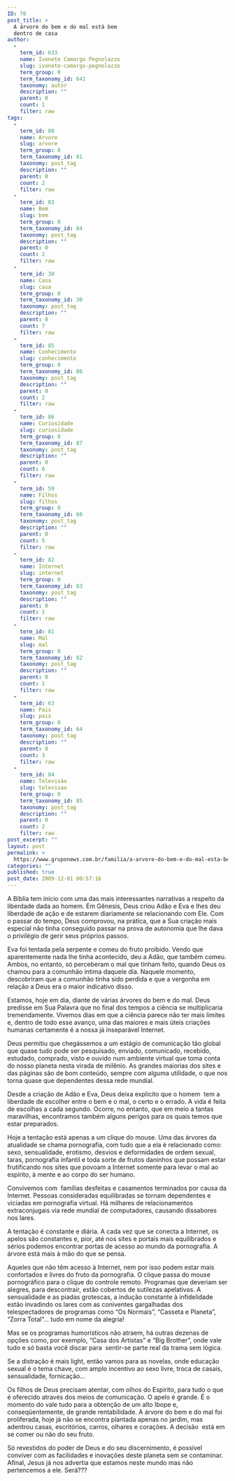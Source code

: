 ```yaml
---
ID: 70
post_title: >
  A árvore do bem e do mal está bem
  dentro de casa
author:
  - 
    term_id: 633
    name: Ivonete Camargo Pegnolazzo
    slug: ivonete-camargo-pegnolazzo
    term_group: 0
    term_taxonomy_id: 641
    taxonomy: autor
    description: ""
    parent: 0
    count: 1
    filter: raw
tags:
  - 
    term_id: 80
    name: Arvore
    slug: arvore
    term_group: 0
    term_taxonomy_id: 81
    taxonomy: post_tag
    description: ""
    parent: 0
    count: 2
    filter: raw
  - 
    term_id: 83
    name: Bem
    slug: bem
    term_group: 0
    term_taxonomy_id: 84
    taxonomy: post_tag
    description: ""
    parent: 0
    count: 2
    filter: raw
  - 
    term_id: 30
    name: Casa
    slug: casa
    term_group: 0
    term_taxonomy_id: 30
    taxonomy: post_tag
    description: ""
    parent: 0
    count: 7
    filter: raw
  - 
    term_id: 85
    name: Conhecimento
    slug: conhecimento
    term_group: 0
    term_taxonomy_id: 86
    taxonomy: post_tag
    description: ""
    parent: 0
    count: 2
    filter: raw
  - 
    term_id: 86
    name: Curiosidade
    slug: curiosidade
    term_group: 0
    term_taxonomy_id: 87
    taxonomy: post_tag
    description: ""
    parent: 0
    count: 6
    filter: raw
  - 
    term_id: 59
    name: Filhos
    slug: filhos
    term_group: 0
    term_taxonomy_id: 60
    taxonomy: post_tag
    description: ""
    parent: 0
    count: 5
    filter: raw
  - 
    term_id: 82
    name: Internet
    slug: internet
    term_group: 0
    term_taxonomy_id: 83
    taxonomy: post_tag
    description: ""
    parent: 0
    count: 1
    filter: raw
  - 
    term_id: 81
    name: Mal
    slug: mal
    term_group: 0
    term_taxonomy_id: 82
    taxonomy: post_tag
    description: ""
    parent: 0
    count: 1
    filter: raw
  - 
    term_id: 63
    name: Pais
    slug: pais
    term_group: 0
    term_taxonomy_id: 64
    taxonomy: post_tag
    description: ""
    parent: 0
    count: 3
    filter: raw
  - 
    term_id: 84
    name: Televisão
    slug: televisao
    term_group: 0
    term_taxonomy_id: 85
    taxonomy: post_tag
    description: ""
    parent: 0
    count: 2
    filter: raw
post_excerpt: ""
layout: post
permalink: >
  https://www.gruponews.com.br/familia/a-arvore-do-bem-e-do-mal-esta-bem-dentro-de-casa
categories: ""
published: true
post_date: 2009-12-01 00:57:16
---
```

A Bíblia tem início com uma das mais interessantes narrativas a respeito da liberdade dada ao homem. Em Gênesis, Deus criou Adão e Eva e lhes deu liberdade de ação e de estarem diariamente se relacionando com Ele. Com o passar do tempo, Deus comprovou, na prática, que a Sua criação mais especial não tinha conseguido passar na prova de autonomia que lhe dava o privilégio de gerir seus próprios passos.

Eva foi tentada pela serpente e comeu do fruto proibido. Vendo que aparentemente nada lhe tinha acontecido, deu a Adão, que também comeu. Ambos, no entanto, só perceberam o mal que tinham feito, quando Deus os chamou para a comunhão íntima daquele dia. Naquele momento, descobriram que a comunhão tinha sido perdida e que a vergonha em relação a Deus era o maior indicativo disso.

Estamos, hoje em dia, diante de várias árvores do bem e do mal. Deus predisse em Sua Palavra que no final dos tempos a ciência se multiplicaria tremendamente. Vivemos dias em que a ciência parece não ter mais limites e, dentro de todo esse avanço, uma das maiores e mais úteis criações humanas certamente é a nossa já inseparável Internet.

Deus permitiu que chegássemos a um estágio de comunicação tão global  que quase tudo pode ser pesquisado, enviado, comunicado, recebido, estudado, comprado, visto e ouvido num ambiente virtual que toma conta do nosso planeta nesta virada de milênio. As grandes maiorias dos sites e das páginas são de bom conteúdo, sempre com alguma utilidade, o que nos torna quase que dependentes dessa rede mundial.

Desde a criação de Adão e Eva, Deus deixa explícito que o homem  tem a liberdade de escolher entre o bem e o mal, o certo e o errado. A vida é feita de escolhas a cada segundo. Ocorre, no entanto, que em meio a tantas maravilhas, encontramos também alguns perigos para os quais temos que estar preparados.

Hoje a tentação está apenas a um clique do mouse. Uma das árvores da atualidade se chama pornografia, com tudo que a ela é relacionado como: sexo, sensualidade, erotismo, desvios e deformidades de ordem sexual, taras, pornografia infantil e toda sorte de frutos daninhos que possam estar frutificando nos sites que povoam a Internet somente para levar o mal ao espírito, à mente e ao corpo do ser humano.

Convivemos com  famílias desfeitas e casamentos terminados por causa da Internet. Pessoas consideradas equilibradas se tornam dependentes e viciadas em pornografia virtual. Há milhares de relacionamentos extraconjugais via rede mundial de computadores, causando dissabores nos lares.

A tentação é constante e diária. A cada vez que se conecta a Internet, os apelos são constantes e, pior, até nos sites e portais mais equilibrados e sérios podemos encontrar portas de acesso ao mundo da pornografia. A árvore está mais à mão do que se pensa.

Aqueles que não têm acesso à Internet, nem por isso podem estar mais confortados e livres do fruto da pornografia. O clique passa do mouse pornográfico para o clique do controle remoto. Programas que deveriam ser alegres, para descontrair, estão cobertos de sutilezas apelativas. A sensualidade e as piadas grotescas, a indução constante à infidelidade estão invadindo os lares com as coniventes gargalhadas dos telespectadores de programas como “Os Normais”, “Casseta e Planeta”, “Zorra Total”... tudo em nome da alegria!

Mas se os programas humorísticos não atraem, há outras dezenas de opções como, por exemplo, “Casa dos Artistas” e “Big Brother”, onde vale tudo e só basta você discar para  sentir-se parte real da trama sem lógica.

Se a distração é mais light, então vamos para as novelas, onde educação sexual é o tema chave, com amplo incentivo ao sexo livre, troca de casais, sensualidade, fornicação...

Os filhos de Deus precisam atentar, com olhos do Espírito, para tudo o que é oferecido através dos meios de comunicação. O apelo é grande. É o momento do vale tudo para a obtenção de um alto Ibope e, conseqüentemente, de grande rentabilidade. A árvore do bem e do mal foi proliferada, hoje já não se encontra plantada apenas no jardim, mas adentrou casas, escritórios, carros, olhares e corações. A decisão  está em se comer ou não do seu fruto.

Só revestidos do poder de Deus e do seu discernimento, é possível conviver com as facilidades e inovações deste planeta sem se contaminar. Afinal, Jesus já nos advertia que estamos neste mundo mas não pertencemos a ele. Será???